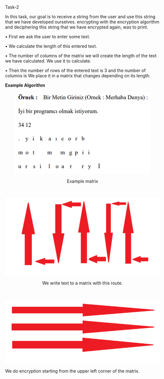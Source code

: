 Task-2

In this task, our goal is to receive a string from the user and use this string that we have developed ourselves.
encrypting with the encryption algorithm and deciphering this string that we have encrypted again,
was to print.

• First we ask the user to enter some text.

• We calculate the length of this entered text.

• The number of columns of the matrix we will create the length of the text we have calculated. We use it to calculate.

•  Then the number of rows of the entered text is 3 and the number of columns is
We place it in a matrix that changes depending on its length.

**Example Algorithm**


<p align="center">
  <img src="../images/task2_matrix.PNG" alt="Alt Text">
</p>
<p align="center">
Example matrix
</p><br>

<p align="center">
  <img src="../images/task2_algorithm_1.PNG" alt="Alt Text">
</p>
<p align="center">
We write text to a matrix with this route.
</p><br>

<p align="center">
  <img src="../images/task2_algorithm_2.PNG" alt="Alt Text">
</p>
We do encryption starting from the upper left corner of the matrix.